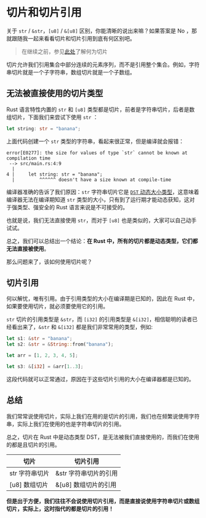 # 切片和切片引用
关于 `str` / `&str`，`[u8]` / `&[u8]` 区别，你能清晰的说出来嘛？如果答案是 No ，那就跟随我一起来看看切片和切片引用到底有何区别吧。

> 在继续之前，参见[此处](https://course.rs/basic/compound-type/string-slice.html#切片slice)了解何为切片

切片允许我们引用集合中部分连续的元素序列，而不是引用整个集合。例如，字符串切片就是一个子字符串，数组切片就是一个子数组。

## 无法被直接使用的切片类型
Rust 语言特性内置的 `str` 和  `[u8]` 类型都是切片，前者是字符串切片，后者是数组切片，下面我们来尝试下使用 `str` ：
```rust
let string: str = "banana";
```

上面代码创建一个 `str` 类型的字符串，看起来很正常，但是编译就会报错：
```shell
error[E0277]: the size for values of type `str` cannot be known at compilation time
 --> src/main.rs:4:9
  |
4 |     let string: str = "banana";
  |         ^^^^^^ doesn't have a size known at compile-time
```

编译器准确的告诉了我们原因：`str` 字符串切片它是 [`DST` 动态大小类型](https://course.rs/advance/custom-type.html#动态大小类型)，这意味着编译器无法在编译期知道 `str` 类型的大小，只有到了运行期才能动态获知，这对于强类型、强安全的 Rust 语言来说是不可接受的。

也就是说，我们无法直接使用 `str`，而对于 `[u8]` 也是类似的，大家可以自己动手试试。

总之，我们可以总结出一个结论：**在 Rust 中，所有的切片都是动态类型，它们都无法直接被使用**。

那么问题来了，该如何使用切片呢？

## 切片引用
何以解忧，唯有引用。由于引用类型的大小在编译期是已知的，因此在 Rust 中，如果要使用切片，就必须要使用它的引用。

`str` 切片的引用类型是 `&str`，而 `[i32]` 的引用类型是 `&[i32]`，相信聪明的读者已经看出来了，`&str` 和 `&[i32]` 都是我们非常常用的类型，例如:
```rust
let s1: &str = "banana";
let s2: &str = &String::from("banana");

let arr = [1, 2, 3, 4, 5];

let s3: &[i32] = &arr[1..3];
```

这段代码就可以正常通过，原因在于这些切片引用的大小在编译器都是已知的。

## 总结
我们常常说使用切片，实际上我们在用的是切片的引用，我们也在频繁说使用字符串，实际上我们在使用的也是字符串切片的引用。

总之，切片在 Rust 中是动态类型 DST，是无法被我们直接使用的，而我们在使用的都是且切片的引用。

| 切片 | 切片引用|
| --- | ---   |
| str 字符串切片 | &str 字符串切片的引用 | 
| [u8]  数组切片| &[u8] 数组切片的引用 | 


**但是出于方便，我们往往不会说使用切片引用，而是直接说使用字符串切片或数组切片，实际上，这时指代的都是切片的引用！**